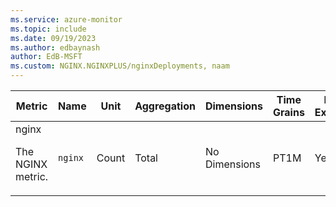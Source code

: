 ```yaml
---
ms.service: azure-monitor
ms.topic: include
ms.date: 09/19/2023
ms.author: edbaynash
author: EdB-MSFT
ms.custom: NGINX.NGINXPLUS/nginxDeployments, naam
---
```

  
  
|Metric|Name|Unit|Aggregation|Dimensions|Time Grains|DS Export|
|---|---|---|---|---|---|---|
|nginx<p><p>The NGINX metric. |`nginx` |Count |Total |No Dimensions|PT1M |Yes|